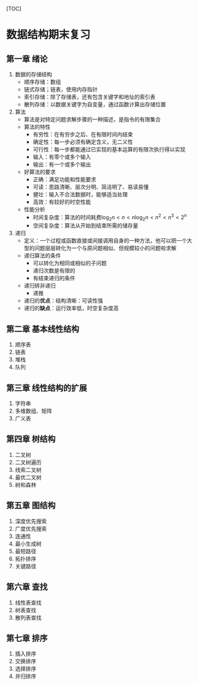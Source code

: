 [TOC]
# 数据结构期末复习
## 第一章 绪论
1. 数据的存储结构
   - 顺序存储：数组
   - 链式存储；链表，使用内存指针
   - 索引存储：除了存储表，还有包含关键字和地址的索引表
   - 散列存储：以数据关键字为自变量，通过函数计算出存储位置
2. 算法
   - 算法是对特定问题求解步骤的一种描述，是指令的有限集合
   - 算法的特性
     - 有穷性：在有穷步之后、在有限时间内结束
     - 确定性：每一步必须有确定含义，无二义性
     - 可行性：每一步都能通过已实现的基本运算的有限次执行得以实现
     - 输入：有零个或多个输入
     - 输出：有一个或多个输出
   - 好算法的要求
     - 正确：满足功能和性能要求
     - 可读：思路清晰、层次分明、简洁明了、易读易懂
     - 健壮：输入不合法数据时，能够适当处理
     - 高效：有较好的时空性能
   - 性能分析
     - 时间复杂度：算法的时间耗费$\log_2n<n<n\log_2n<n^2<n^3<2^n$
     - 空间复杂度：算法从开始到结束所需的储存量
3. 递归
   - 定义：一个过程或函数直接或间接调用自身的一种方法，他可以把一个大型的问题层层转化为一个与原问题相似、但规模较小的问题啦求解
   - 递归算法的条件
     - 可以转化为相同或相似的子问题
     - 递归次数是有限的
     - 有结束递归的条件
   - 递归转非递归
     - 递推
   - 递归的**优点**：结构清晰：可读性强
   - 递归的**缺点**：运行效率低，时空复杂度高 
## 第二章 基本线性结构
1. 顺序表
2. 链表
3. 堆栈
4. 队列
## 第三章 线性结构的扩展
1. 字符串
2. 多维数组、矩阵
3. 广义表
## 第四章 树结构
1. 二叉树
2. 二叉树遍历
3. 线索二叉树
4. 最优二叉树
5. 树和森林
## 第五章 图结构
1. 深度优先搜索
2. 广度优先搜索
3. 连通性
4. 最小生成树
5. 最短路径
6. 拓扑排序
7. 关键路径
## 第六章 查找
1. 线性表查找
2. 树表查找
3. 散列表查找
## 第七章 排序
1. 插入排序
2. 交换排序
3. 选择排序
4. 并归排序

